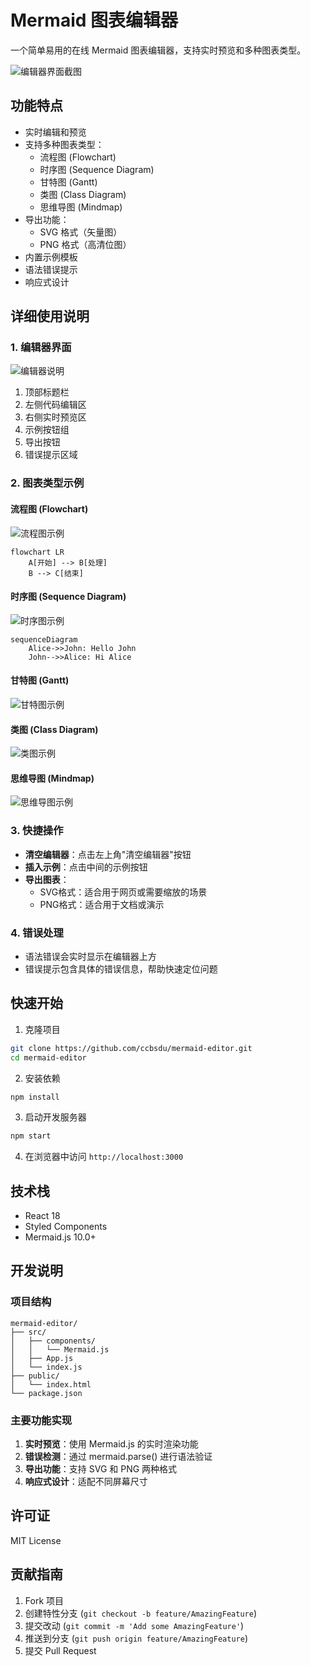 
# Mermaid 图表编辑器

一个简单易用的在线 Mermaid 图表编辑器，支持实时预览和多种图表类型。

![编辑器界面截图](screenshots/editor-overview.png)

## 功能特点

- 实时编辑和预览
- 支持多种图表类型：
  - 流程图 (Flowchart)
  - 时序图 (Sequence Diagram)
  - 甘特图 (Gantt)
  - 类图 (Class Diagram)
  - 思维导图 (Mindmap)
- 导出功能：
  - SVG 格式（矢量图）
  - PNG 格式（高清位图）
- 内置示例模板
- 语法错误提示
- 响应式设计

## 详细使用说明

### 1. 编辑器界面
![编辑器说明](screenshots/editor-explained.png)

1. 顶部标题栏
2. 左侧代码编辑区
3. 右侧实时预览区
4. 示例按钮组
5. 导出按钮
6. 错误提示区域

### 2. 图表类型示例

#### 流程图 (Flowchart)
![流程图示例](screenshots/flowchart-example.png)
```mermaid
flowchart LR
    A[开始] --> B[处理]
    B --> C[结束]
```

#### 时序图 (Sequence Diagram)
![时序图示例](screenshots/sequence-example.png)
```mermaid
sequenceDiagram
    Alice->>John: Hello John
    John-->>Alice: Hi Alice
```

#### 甘特图 (Gantt)
![甘特图示例](screenshots/gantt-example.png)

#### 类图 (Class Diagram)
![类图示例](screenshots/class-example.png)

#### 思维导图 (Mindmap)
![思维导图示例](screenshots/mindmap-example.png)

### 3. 快捷操作

- **清空编辑器**：点击左上角"清空编辑器"按钮
- **插入示例**：点击中间的示例按钮
- **导出图表**：
  - SVG格式：适合用于网页或需要缩放的场景
  - PNG格式：适合用于文档或演示

### 4. 错误处理

- 语法错误会实时显示在编辑器上方
- 错误提示包含具体的错误信息，帮助快速定位问题

## 快速开始

1. 克隆项目
```bash
git clone https://github.com/ccbsdu/mermaid-editor.git
cd mermaid-editor
```

2. 安装依赖
```bash
npm install
```

3. 启动开发服务器
```bash
npm start
```

4. 在浏览器中访问 `http://localhost:3000`

## 技术栈

- React 18
- Styled Components
- Mermaid.js 10.0+

## 开发说明

### 项目结构
```
mermaid-editor/
├── src/
│   ├── components/
│   │   └── Mermaid.js
│   ├── App.js
│   └── index.js
├── public/
│   └── index.html
└── package.json
```

### 主要功能实现

1. **实时预览**：使用 Mermaid.js 的实时渲染功能
2. **错误检测**：通过 mermaid.parse() 进行语法验证
3. **导出功能**：支持 SVG 和 PNG 两种格式
4. **响应式设计**：适配不同屏幕尺寸

## 许可证

MIT License

## 贡献指南

1. Fork 项目
2. 创建特性分支 (`git checkout -b feature/AmazingFeature`)
3. 提交改动 (`git commit -m 'Add some AmazingFeature'`)
4. 推送到分支 (`git push origin feature/AmazingFeature`)
5. 提交 Pull Request

```


